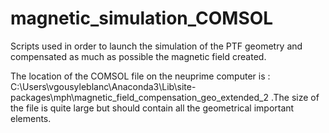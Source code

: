 # magnetic_simulation_COMSOL
Scripts used in order to launch the simulation of the PTF geometry and compensated as much as possible the magnetic field created. 

The location of the COMSOL file on the neuprime computer is : C:\Users\vgousyleblanc\Anaconda3\Lib\site-packages\mph\magnetic_field_compensation_geo_extended_2 .The size of the file is quite large but should contain all the geometrical important elements.
